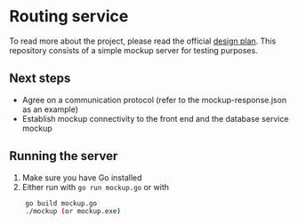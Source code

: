 # Routing service

To read more about the project, please read the official [design plan](https://github.com/Greennav/greennav.github.io/blob/master/wiki/Roadmap.md#design-plan). This repository consists of a simple mockup server for testing purposes.

## Next steps

- Agree on a communication protocol (refer to the mockup-response.json as an example)
- Establish mockup connectivity to the front end and the database service mockup

## Running the server

1. Make sure you have Go installed
2. Either run with `go run mockup.go` or with 
```bash
    go build mockup.go
    ./mockup (or mockup.exe)
```
